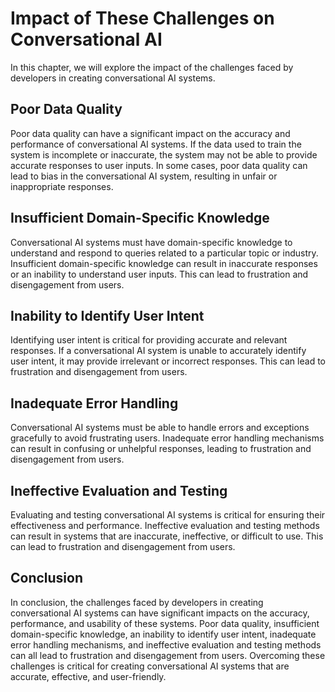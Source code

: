 Impact of These Challenges on Conversational AI
======================================================================================================

In this chapter, we will explore the impact of the challenges faced by developers in creating conversational AI systems.

Poor Data Quality
-----------------

Poor data quality can have a significant impact on the accuracy and performance of conversational AI systems. If the data used to train the system is incomplete or inaccurate, the system may not be able to provide accurate responses to user inputs. In some cases, poor data quality can lead to bias in the conversational AI system, resulting in unfair or inappropriate responses.

Insufficient Domain-Specific Knowledge
--------------------------------------

Conversational AI systems must have domain-specific knowledge to understand and respond to queries related to a particular topic or industry. Insufficient domain-specific knowledge can result in inaccurate responses or an inability to understand user inputs. This can lead to frustration and disengagement from users.

Inability to Identify User Intent
---------------------------------

Identifying user intent is critical for providing accurate and relevant responses. If a conversational AI system is unable to accurately identify user intent, it may provide irrelevant or incorrect responses. This can lead to frustration and disengagement from users.

Inadequate Error Handling
-------------------------

Conversational AI systems must be able to handle errors and exceptions gracefully to avoid frustrating users. Inadequate error handling mechanisms can result in confusing or unhelpful responses, leading to frustration and disengagement from users.

Ineffective Evaluation and Testing
----------------------------------

Evaluating and testing conversational AI systems is critical for ensuring their effectiveness and performance. Ineffective evaluation and testing methods can result in systems that are inaccurate, ineffective, or difficult to use. This can lead to frustration and disengagement from users.

Conclusion
----------

In conclusion, the challenges faced by developers in creating conversational AI systems can have significant impacts on the accuracy, performance, and usability of these systems. Poor data quality, insufficient domain-specific knowledge, an inability to identify user intent, inadequate error handling mechanisms, and ineffective evaluation and testing methods can all lead to frustration and disengagement from users. Overcoming these challenges is critical for creating conversational AI systems that are accurate, effective, and user-friendly.
